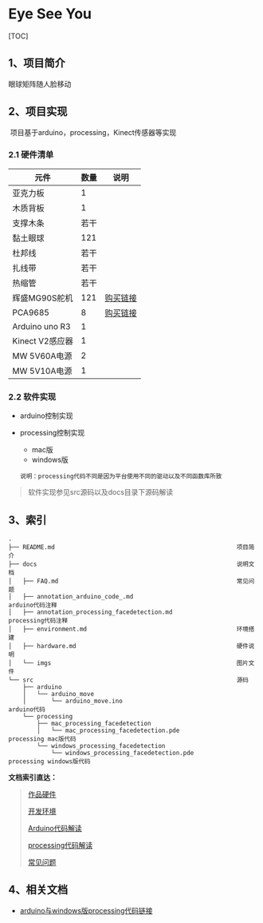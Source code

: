 # Eye See You

[TOC]

## 1、项目简介

眼球矩阵随人脸移动



## 2、项目实现

​	项目基于arduino，processing，Kinect传感器等实现



### 2.1 硬件清单

| 元件            | 数量 | 说明                                                         |
| --------------- | ---- | ------------------------------------------------------------ |
| 亚克力板        | 1    |                                                              |
| 木质背板        | 1    |                                                              |
| 支撑木条        | 若干 |                                                              |
| 黏土眼球        | 121  |                                                              |
| 杜邦线          | 若干 |                                                              |
| 扎线带          | 若干 |                                                              |
| 热缩管          | 若干 |                                                              |
| 辉盛MG90S舵机   | 121  | [购买链接](https://item.taobao.com/item.htm?id=543402344365) |
| PCA9685         | 8    | [购买链接](https://item.taobao.com/item.htm?id=548923660446) |
| Arduino uno R3  | 1    |                                                              |
| Kinect V2感应器 | 1    |                                                              |
| MW 5V60A电源    | 2    |                                                              |
| MW 5V10A电源    | 1    |                                                              |



### 2.2 软件实现

- arduino控制实现

- processing控制实现

  - mac版
  - windows版

  ```
  说明：processing代码不同是因为平台使用不同的驱动以及不同函数库所致
  ```



> 软件实现参见src源码以及docs目录下源码解读



## 3、索引

```
.
├── README.md                                                   项目简介
├── docs                                                        说明文档
│   ├── FAQ.md                                                  常见问题
│   ├── annotation_arduino_code_.md                             arduino代码注释
│   ├── annotation_processing_facedetection.md                  processing代码注释
│   ├── environment.md                                          环境搭建
│   ├── hardware.md                                             硬件说明
│   └── imgs                                                    图片文件
└── src                                                         源码
    ├── arduino                                                   
    │   └── arduino_move
    │       └── arduino_move.ino                                arduino代码
    └── processing
        ├── mac_processing_facedetection
        │   └── mac_processing_facedetection.pde                processing mac版代码
        └── windows_processing_facedetection
            └── windows_processing_facedetection.pde            processing windows版代码
```



**文档索引直达：**

> [作品硬件](docs/hardware.md)
>
> [开发环境](docs/environment.md)
>
> [Arduino代码解读](docs/annotation_arduino_code_.md)
>
> [processing代码解读](docs/annotation_processing_facedetection.md)
>
> [常见问题](docs/FAQ.md)



## 4、相关文档

- [arduino与windows版processing代码链接](https://github.com/Echo-Ji/eye_move)



